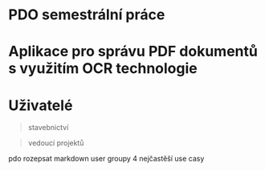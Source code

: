 # PDO semestrální práce
# Aplikace pro správu PDF dokumentů s využitím OCR technologie



# Uživatelé
>stavebnictví

>vedoucí projektů
>
pdo
rozepsat markdown
user groupy
4 nejčastěší use casy
